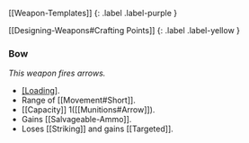
[[Weapon-Templates]]
{: .label .label-purple }

[[Designing-Weapons#Crafting Points]]
{: .label .label-yellow }

### Bow
*This weapon fires arrows.* 
* [[Loading]](0).
* Range of [[Movement#Short]].
* [[Capacity]] 1([[Munitions#Arrow]]).
* Gains [[Salvageable-Ammo]].
* Loses [[Striking]] and gains [[Targeted]].